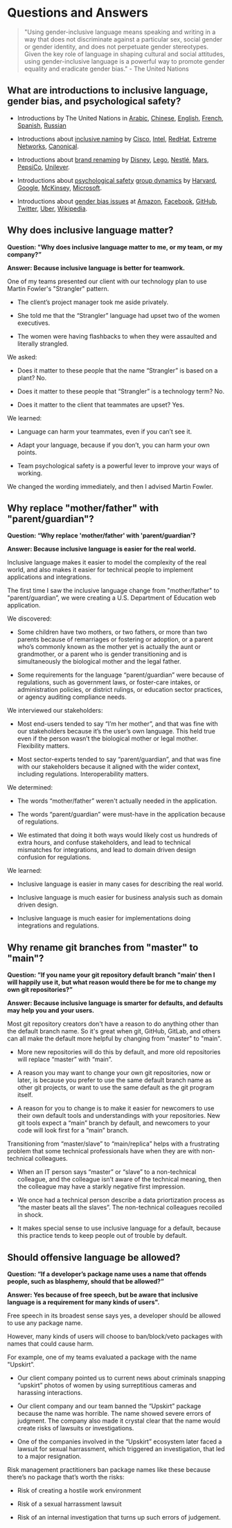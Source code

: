# Questions and Answers

<blockquote>
"Using gender-inclusive language means speaking and writing in a way that does not discriminate against a particular sex, social gender or gender identity, and does not perpetuate gender stereotypes. Given the key role of language in shaping cultural and social attitudes, using gender-inclusive language is a powerful way to promote gender equality and eradicate gender bias." - The United Nations
</blockquote>


## What are introductions to inclusive language, gender bias, and psychological safety?

* Introductions by The United Nations in
[Arabic](https://www.un.org/ar/gender-inclusive-language/),
[Chinese](https://www.un.org/zh/gender-inclusive-language/),
[English](https://www.un.org/en/gender-inclusive-language/),
[French](https://www.un.org/fr/gender-inclusive-language/),
[Spanish](https://www.un.org/es/gender-inclusive-language/),
[Russian](https://www.un.org/ru/gender-inclusive-language/)

* Introductions about 
[inclusive naming](https://inclusivenaming.org/) by 
[Cisco](https://cisco.com), 
[Intel](https://intel.com), 
[RedHat](https://redhat.com), 
[Extreme Networks](https://www.extremenetworks.com/), 
[Canonical](https://canoncial.com).

* Introductions about 
[brand renaming](https://blog.cheapism.com/companies-forced-to-rebrand/) by 
[Disney](https://disney.com),
[Lego](https://lego.com),
[Nestlé](https://nestle.com),
[Mars](https://mars.com),
[PepsiCo](https://pepsico.com),
[Unilever](https://unilever.com).

* Introductions about 
[psychological safety](https://wikipedia.org/wiki/Psychological_safety) 
[group dynamics](https://wikipedia.org/wiki/Group_dynamics) by
[Harvard](https://www.jstor.org/stable/2666999),
[Google](https://rework.withgoogle.com/guides/understanding-team-effectiveness/steps/foster-psychological-safety/),
[McKinsey](https://www.mckinsey.com/business-functions/people-and-organizational-performance/our-insights/psychological-safety-and-the-critical-role-of-leadership-development),
[Microsoft](https://workplaceinsights.microsoft.com/productivity/high-performing-teams-need-psychological-safety-heres-how-to-create-it/).

* Introductions about 
[gender bias issues](https://wikipedia.org/wiki/Gender_bias) at 
[Amazon](https://www.bloomberg.com/news/articles/2021-03-01/amazon-is-sued-for-alleged-racial-and-gender-discrimination),
[Facebook](https://theintercept.com/2021/04/09/facebook-algorithm-gender-discrimination/),
[GitHub](https://medium.com/gender-equality-in-tech/the-truth-about-githubs-gender-bias-b92a1d6310d3),
[Twitter](https://www.dailydot.com/debug/bechdel-test-twitter/),
[Uber](https://edubirdie.com/examples/gender-equality-analysis-of-the-problem-at-uber/),
[Wikipedia](https://wikipedia.org/wiki/Gender_bias_on_Wikipedia).


## Why does inclusive language matter?

<b>Question: "Why does inclusive language matter to me, or my team, or my company?”</b>

<b>Answer: Because inclusive language is better for teamwork.</b>

One of my teams presented our client with our technology plan to use Martin Fowler's "Strangler" pattern. 

* The client’s project manager took me aside privately.

* She told me that the “Strangler” language had upset two of the women executives.

* The women were having flashbacks to when they were assaulted and literally strangled.

We asked:

* Does it matter to these people that the name “Strangler” is based on a plant? No.

* Does it matter to these people that “Strangler” is a technology term? No.

* Does it matter to the client that teammates are upset? Yes.

We learned:

* Language can harm your teammates, even if you can’t see it.

* Adapt your language, because if you don’t, you can harm your own points.

* Team psychological safety is a powerful lever to improve your ways of working.

We changed the wording immediately, and then I advised Martin Fowler.


## Why replace "mother/father" with "parent/guardian"?

<b>Question: “Why replace 'mother/father' with 'parent/guardian’?</b>

<b>Answer: Because inclusive language is easier for the real world.</b>

Inclusive language makes it easier to model the complexity of the real world, and also makes it easier for technical people to implement applications and integrations.

The first time I saw the inclusive language change from "mother/father" to "parent/guardian”, we were creating a U.S. Department of Education web application.

We discovered:

* Some children have two mothers, or two fathers, or more than two parents because of remarriages or fostering or adoption, or a parent who’s commonly known as the mother yet is actually the aunt or grandmother, or a parent who is gender transitioning and is simultaneously the biological mother and the legal father.

* Some requirements for the language “parent/guardian” were because of regulations, such as government laws, or foster-care intakes, or administration policies, or district rulings, or education sector practices, or agency auditing compliance needs.

We interviewed our stakeholders:

* Most end-users tended to say “I’m her mother”, and that was fine with our stakeholders because it’s the user’s own language. This held true even if the person wasn’t the biological mother or legal mother. Flexibility matters.

* Most sector-experts tended to say “parent/guardian”, and that was fine with our stakeholders because it aligned with the wider context, including regulations. Interoperability matters. 

We determined:

* The words “mother/father” weren't actually needed in the application.

* The words “parent/guardian” were must-have in the application because of regulations.

* We estimated that doing it both ways would likely cost us hundreds of extra hours, and confuse stakeholders, and lead to technical mismatches for integrations, and lead to domain driven design confusion for regulations.

We learned:

* Inclusive language is easier in many cases for describing the real world.

* Inclusive language is much easier for business analysis such as domain driven design.

* Inclusive language is much easier for implementations doing integrations and regulations.


## Why rename git branches from "master" to "main"?

<b>Question: ”If you name your git repository default branch "main’ then I will happily use it, but what reason would there be for me to change my own git repositories?”</b>

<b>Answer: Because inclusive language is smarter for defaults, and defaults may help you and your users.</b>

Most git repository creators don't have a reason to do anything other than the default branch name. So it's great when git, GitHub, GitLab, and others can all make the default more helpful by changing from "master" to "main".

* More new repositories will do this by default, and more old repositories will replace “master” with “main”. 

* A reason you may want to change your own git repositories, now or later, is because you prefer to use the same default branch name as other git projects, or want to use the same default as the git program itself.

* A reason for you to change is to make it easier for newcomers to use their own default tools and understandings with your repositories. New git tools expect a “main” branch by default, and newcomers to your code will look first for a “main” branch. 

Transitioning from “master/slave” to “main/replica” helps with a frustrating problem that some technical professionals have when they are with non-technical colleagues.

* When an IT person says “master” or “slave” to a non-technical colleague, and the colleague isn’t aware of the technical meaning, then the colleague may have a starkly negative first impression.

* We once had a technical person describe a data priortization process as “the master beats all the slaves”. The non-technical colleagues recoiled in shock.

* It makes special sense to use inclusive language for a default, because this practice tends to keep people out of trouble by default.


## Should offensive language be allowed?

<b>Question: “If a developer’s package name uses a name that offends people, such as blasphemy, should that be allowed?”</b>

<b>Answer: Yes because of free speech, but be aware that inclusive language is a requirement for many kinds of users".</b>

Free speech in its broadest sense says yes, a developer should be allowed to use any package name.

However, many kinds of users will choose to ban/block/veto packages with names that could cause harm.

For example, one of my teams evaluated a package with the name "Upskirt”. 

* Our client company pointed us to current news about criminals snapping “upskirt” photos of women by using surreptitious cameras and harassing interactions.

* Our client company and our team banned the “Upskirt” package because the name was horrible. The name showed severe errors of judgment. The company also made it crystal clear that the name would create risks of lawsuits or investigations.

* One of the companies involved in the “Upskirt” ecosystem later faced a lawsuit for sexual harrassment, which triggered an investigation, that led to a major resignation.

Risk management practitioners ban package names like these because there’s no package that’s worth the risks:

* Risk of creating a hostile work environment

* Risk of a sexual harrassment lawsuit

* Risk of an internal investigation that turns up such errors of judgement.

